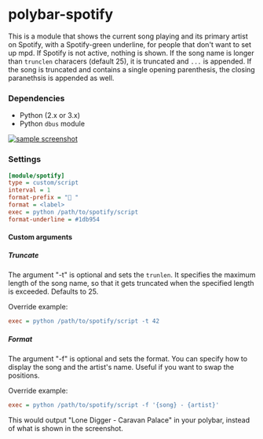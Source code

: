# polybar-spotify

This is a module that shows the current song playing and its primary artist on Spotify, with a Spotify-green underline, for people that don't want to set up mpd. If Spotify is not active, nothing is shown. If the song name is longer than `trunclen` characers (default 25), it is truncated and `...` is appended. If the song is truncated and contains a single opening parenthesis, the closing paranethsis is appended as well.

### Dependencies
- Python (2.x or 3.x)
- Python `dbus` module

[![sample screenshot](https://i.imgur.com/kEluTSq.png)](https://i.imgur.com/kEluTSq.png)

### Settings
~~~ ini
[module/spotify]
type = custom/script
interval = 1
format-prefix = " "
format = <label>
exec = python /path/to/spotify/script
format-underline = #1db954
~~~

#### Custom arguments

##### Truncate

The argument "-t" is optional and sets the `trunlen`. It specifies the maximum length of the song name, so that it gets truncated when the specified length is exceeded. Defaults to 25.

Override example:

~~~ ini
exec = python /path/to/spotify/script -t 42
~~~

##### Format

The argument "-f" is optional and sets the format. You can specify how to display the song and the artist's name. Useful if you want to swap the positions.

Override example:

~~~ ini
exec = python /path/to/spotify/script -f '{song} - {artist}'
~~~

This would output "Lone Digger - Caravan Palace" in your polybar, instead of what is shown in the screenshot.

